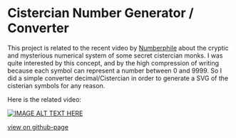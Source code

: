 # Cistercian Number Generator / Converter

This project is related to the recent video by [Numberphile](https://www.youtube.com/watch?v=9p55Qgt7Ciw) about the cryptic and mysterious numerical system of some secret cistercian monks. I was quite interested by this concept, and by the high compression of writing because each symbol can represent a number between 0 and 9999. So I did a simple converter decimal/Cistercian in order to generate a SVG of the cisterian symbols for any reason.

Here is the related video:

[![IMAGE ALT TEXT HERE](https://img.youtube.com/vi/9p55Qgt7Ciw/0.jpg)](https://www.youtube.com/watch?v=9p55Qgt7Ciw)

[view on github-page](https://o0morgan0o.github.io/CisterianNumbers/)
